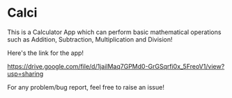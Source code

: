 # Calci
This is a Calculator App which can perform basic mathematical operations such as Addition, Subtraction, Multiplication and Division!

Here's the link for the app!

https://drive.google.com/file/d/1jailMaq7GPMd0-GrGSqrfi0x_5FreoV1/view?usp=sharing

For any problem/bug report, feel free to raise an issue!
